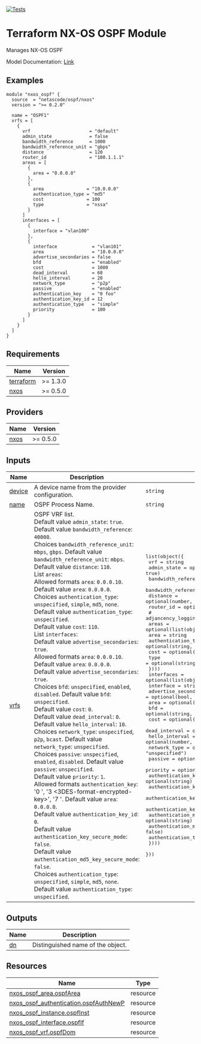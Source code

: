 <!-- BEGIN_TF_DOCS -->
[![Tests](https://github.com/netascode/terraform-nxos-ospf/actions/workflows/test.yml/badge.svg)](https://github.com/netascode/terraform-nxos-ospf/actions/workflows/test.yml)

# Terraform NX-OS OSPF Module

Manages NX-OS OSPF

Model Documentation: [Link](https://developer.cisco.com/docs/cisco-nexus-3000-and-9000-series-nx-api-rest-sdk-user-guide-and-api-reference-release-9-3x/#!configuring-ospf)

## Examples

```hcl
module "nxos_ospf" {
  source  = "netascode/ospf/nxos"
  version = ">= 0.2.0"

  name = "OSPF1"
  vrfs = [
    {
      vrf                      = "default"
      admin_state              = false
      bandwidth_reference      = 1000
      bandwidth_reference_unit = "gbps"
      distance                 = 120
      router_id                = "100.1.1.1"
      areas = [
        {
          area = "0.0.0.0"
        },
        {
          area                = "10.0.0.0"
          authentication_type = "md5"
          cost                = 100
          type                = "nssa"
        }
      ]
      interfaces = [
        {
          interface = "vlan100"
        },
        {
          interface             = "vlan101"
          area                  = "10.0.0.0"
          advertise_secondaries = false
          bfd                   = "enabled"
          cost                  = 1000
          dead_interval         = 60
          hello_interval        = 20
          network_type          = "p2p"
          passive               = "enabled"
          authentication_key    = "0 foo"
          authentication_key_id = 12
          authentication_type   = "simple"
          priority              = 100
        }
      ]
    }
  ]
}
```

## Requirements

| Name | Version |
|------|---------|
| <a name="requirement_terraform"></a> [terraform](#requirement\_terraform) | >= 1.3.0 |
| <a name="requirement_nxos"></a> [nxos](#requirement\_nxos) | >= 0.5.0 |

## Providers

| Name | Version |
|------|---------|
| <a name="provider_nxos"></a> [nxos](#provider\_nxos) | >= 0.5.0 |

## Inputs

| Name | Description | Type | Default | Required |
|------|-------------|------|---------|:--------:|
| <a name="input_device"></a> [device](#input\_device) | A device name from the provider configuration. | `string` | `null` | no |
| <a name="input_name"></a> [name](#input\_name) | OSPF Process Name. | `string` | n/a | yes |
| <a name="input_vrfs"></a> [vrfs](#input\_vrfs) | OSPF VRF list.<br>  Default value `admin_state`: `true`.<br>  Default value `bandwidth_reference`: `40000`.<br>  Choices `bandwidth_reference_unit`: `mbps`, `gbps`. Default value `bandwidth_reference_unit`: `mbps`.<br>  Default value `distance`: `110`.<br>  List `areas`:<br>  Allowed formats `area`: `0.0.0.10`. Default value `area`: `0.0.0.0`.<br>  Choices `authentication_type`: `unspecified`, `simple`, `md5`, `none`. Default value `authentication_type`: `unspecified`.<br>  Default value `cost`: `110`.<br>  List `interfaces`:<br>  Default value `advertise_secondaries`: `true`.<br>  Allowed formats `area`: `0.0.0.10`. Default value `area`: `0.0.0.0`.<br>  Default value `advertise_secondaries`: `true`.<br>  Choices `bfd`: `unspecified`, `enabled`, `disabled`. Default value `bfd`: `unspecified`.<br>  Default value `cost`: `0`.<br>  Default value `dead_interval`: `0`.<br>  Default value `hello_interval`: `10`.<br>  Choices `network_type`: `unspecified`, `p2p`, `bcast`. Default value `network_type`: `unspecified`.<br>  Choices `passive`: `unspecified`, `enabled`, `disabled`. Default value `passive`: `unspecified`.<br>  Default value `priority`: `1`.<br>  Allowed formats `authentication_key`: '0 <unencrypted-key>', '3 <3DES-format-encrypted-key>', '7 <Cisco-type-encrypted-key>'. Default value `area`: `0.0.0.0`.<br>  Default value `authentication_key_id`: `0`.<br>  Default value `authentication_key_secure_mode`: `false`.<br>  Default value `authentication_md5_key_secure_mode`: `false`.<br>  Choices `authentication_type`: `unspecified`, `simple`, `md5`, `none`. Default value `authentication_type`: `unspecified`. | <pre>list(object({<br>    vrf                      = string<br>    admin_state              = optional(bool, true)<br>    bandwidth_reference      = optional(number, 40000)<br>    bandwidth_reference_unit = optional(string, "mbps")<br>    distance                 = optional(number, 110)<br>    router_id                = optional(string, "0.0.0.0")<br>    # adjancency_logging_level = optional(string)<br>    areas = optional(list(object({<br>      area                = string<br>      authentication_type = optional(string, "unspecified")<br>      cost                = optional(number, 1)<br>      type                = optional(string, "regular")<br>    })))<br>    interfaces = optional(list(object({<br>      interface                          = string<br>      advertise_secondaries              = optional(bool, true)<br>      area                               = optional(string, "0.0.0.0")<br>      bfd                                = optional(string, "unspecified")<br>      cost                               = optional(number, 0)<br>      dead_interval                      = optional(number, 0)<br>      hello_interval                     = optional(number, 10)<br>      network_type                       = optional(string, "unspecified")<br>      passive                            = optional(string, "unspecified")<br>      priority                           = optional(number, 1)<br>      authentication_key                 = optional(string)<br>      authentication_key_id              = optional(number, 0)<br>      authentication_key_secure_mode     = optional(bool, false)<br>      authentication_keychain            = optional(string)<br>      authentication_md5_key             = optional(string)<br>      authentication_md5_key_secure_mode = optional(bool, false)<br>      authentication_type                = optional(string)<br>    })))<br>  }))</pre> | `[]` | no |

## Outputs

| Name | Description |
|------|-------------|
| <a name="output_dn"></a> [dn](#output\_dn) | Distinguished name of the object. |

## Resources

| Name | Type |
|------|------|
| [nxos_ospf_area.ospfArea](https://registry.terraform.io/providers/CiscoDevNet/nxos/latest/docs/resources/ospf_area) | resource |
| [nxos_ospf_authentication.ospfAuthNewP](https://registry.terraform.io/providers/CiscoDevNet/nxos/latest/docs/resources/ospf_authentication) | resource |
| [nxos_ospf_instance.ospfInst](https://registry.terraform.io/providers/CiscoDevNet/nxos/latest/docs/resources/ospf_instance) | resource |
| [nxos_ospf_interface.ospfIf](https://registry.terraform.io/providers/CiscoDevNet/nxos/latest/docs/resources/ospf_interface) | resource |
| [nxos_ospf_vrf.ospfDom](https://registry.terraform.io/providers/CiscoDevNet/nxos/latest/docs/resources/ospf_vrf) | resource |
<!-- END_TF_DOCS -->